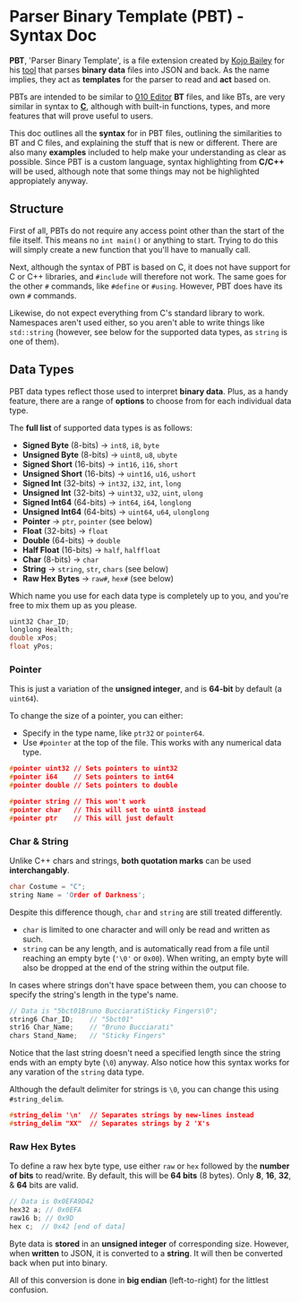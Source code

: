 
# Parser Binary Template (PBT) - Syntax Doc
**PBT**, 'Parser Binary Template',  is a file extension created by [Kojo Bailey](https://github.com/KojoBailey) for his [tool](https://github.com/KojoBailey/CC2-Parser-Plus) that parses **binary data** files into JSON and back. As the name implies, they act as **templates** for the parser to read and **act** based on.

PBTs are intended to be similar to [010 Editor](https://www.sweetscape.com/010editor/) **BT** files, and like BTs, are very similar in syntax to [**C**](https://en.wikipedia.org/wiki/C_(programming_language)), although with built-in functions, types, and more features that will prove useful to users. 

This doc outlines all the **syntax** for in PBT files, outlining the similarities to BT and C files, and explaining the stuff that is new or different. There are also many **examples** included to help make your understanding as clear as possible. Since PBT is a custom language, syntax highlighting from **C/C++** will be used, although note that some things may not be highlighted appropiately anyway.

## Structure
First of all, PBTs do not require any access point other than the start of the file itself. This means no `int main()` or anything to start. Trying to do this will simply create a new function that you'll have to manually call.

Next, although the syntax of PBT is based on C, it does not have support for C or C++ libraries, and `#include` will therefore not work. The same goes for the other `#` commands, like `#define` or `#using`. However, PBT does have its own `#` commands.

Likewise, do not expect everything from C's standard library to work. Namespaces aren't used either, so you aren't able to write things like `std::string` (however, see below for the supported data types, as `string` is one of them).

## Data Types
PBT data types reflect those used to interpret **binary data**. Plus, as a handy feature, there are a range of **options** to choose from for each individual data type.

The **full list** of supported data types is as follows:
 - **Signed Byte** (8-bits) → `int8`, `i8`, `byte`
 - **Unsigned Byte** (8-bits) → `uint8`, `u8`, `ubyte`
 - **Signed Short** (16-bits) → `int16`, `i16`, `short`
 - **Unsigned Short** (16-bits) → `uint16`, `u16`, `ushort`
 - **Signed Int** (32-bits) → `int32`, `i32`, `int`, `long`
 - **Unsigned Int** (32-bits) → `uint32`, `u32`, `uint`, `ulong`
 - **Signed Int64** (64-bits) → `int64`, `i64`, `longlong`
 - **Unsigned Int64** (64-bits) → `uint64`, `u64`, `ulonglong`
 - **Pointer** → `ptr`, `pointer` (see below)
 - **Float** (32-bits) → `float`
 - **Double** (64-bits) → `double`
 - **Half Float** (16-bits) → `half`, `halffloat`
 - **Char** (8-bits) → `char`
 - **String** → `string`, `str`, `chars` (see below)
 - **Raw Hex Bytes** → `raw#`, `hex#` (see below)

Which name you use for each data type is completely up to you, and you're free to mix them up as you please.

```cpp
uint32 Char_ID;
longlong Health;
double xPos;
float yPos;
```

### Pointer

This is just a variation of the **unsigned integer**, and is **64-bit** by default (a `uint64`).

To change the size of a pointer, you can either:
- Specify in the type name, like `ptr32` or `pointer64`.
- Use `#pointer` at the top of the file. This works with any numerical data type.

```cpp
#pointer uint32 // Sets pointers to uint32
#pointer i64 	// Sets pointers to int64
#pointer double // Sets pointers to double

#pointer string // This won't work
#pointer char	// This will set to uint8 instead
#pointer ptr	// This will just default
```

### Char & String
Unlike C++ chars and strings, **both quotation marks** can be used **interchangably**.

```cpp
char Costume = "C";
string Name = 'Order of Darkness';
```

Despite this difference though, `char` and `string` are still treated differently.
- `char` is limited to one character and will only be read and written as such.
- `string` can be any length, and is automatically read from a file until reaching an empty byte (`'\0'` or `0x00`). When writing, an empty byte will also be dropped at the end of the string within the output file.

In cases where strings don't have space between them, you can choose to specify the string's length in the type's name.

```cpp
// Data is "5bct01Bruno BucciaratiSticky Fingers\0";
string6 Char_ID;	// "5bct01"
str16 Char_Name;	// "Bruno Bucciarati"
chars Stand_Name; 	// "Sticky Fingers"
```

Notice that the last string doesn't need a specified length since the string ends with an empty byte (`\0`) anyway. Also notice how this syntax works for any varation of the `string` data type.

Although the default delimiter for strings is `\0`, you can change this using `#string_delim`.

```cpp
#string_delim '\n'	// Separates strings by new-lines instead
#string_delim "XX"	// Separates strings by 2 'X's
```

### Raw Hex Bytes
To define a raw hex byte type, use either `raw` or `hex` followed by the **number of bits** to read/write. By default, this will be **64 bits** (8 bytes). Only **8**, **16**, **32**, & **64** bits are valid.

```cpp
// Data is 0x0EFA9D42
hex32 a; // 0x0EFA
raw16 b; // 0x9D
hex c;	// 0x42 [end of data]
```

Byte data is **stored** in an **unsigned integer** of corresponding size. However, when **written** to JSON, it is converted to a **string**. It will then be converted back when put into binary.

All of this conversion is done in **big endian** (left-to-right) for the littlest confusion.
